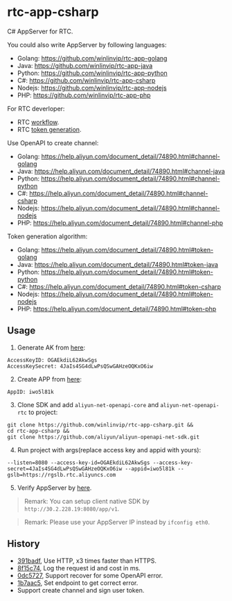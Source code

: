 # rtc-app-csharp

C# AppServer for RTC.

You could also write AppServer by following languages:

* Golang: https://github.com/winlinvip/rtc-app-golang
* Java: https://github.com/winlinvip/rtc-app-java
* Python: https://github.com/winlinvip/rtc-app-python
* C#: https://github.com/winlinvip/rtc-app-csharp
* Nodejs: https://github.com/winlinvip/rtc-app-nodejs
* PHP: https://github.com/winlinvip/rtc-app-php

For RTC deverloper:

* RTC [workflow](https://help.aliyun.com/document_detail/74889.html).
* RTC [token generation](https://help.aliyun.com/document_detail/74890.html).

Use OpenAPI to create channel:

* Golang: https://help.aliyun.com/document_detail/74890.html#channel-golang
* Java: https://help.aliyun.com/document_detail/74890.html#channel-java
* Python: https://help.aliyun.com/document_detail/74890.html#channel-python
* C#: https://help.aliyun.com/document_detail/74890.html#channel-csharp
* Nodejs: https://help.aliyun.com/document_detail/74890.html#channel-nodejs
* PHP: https://help.aliyun.com/document_detail/74890.html#channel-php

Token generation algorithm:

* Golang: https://help.aliyun.com/document_detail/74890.html#token-golang
* Java: https://help.aliyun.com/document_detail/74890.html#token-java
* Python: https://help.aliyun.com/document_detail/74890.html#token-python
* C#: https://help.aliyun.com/document_detail/74890.html#token-csharp
* Nodejs: https://help.aliyun.com/document_detail/74890.html#token-nodejs
* PHP: https://help.aliyun.com/document_detail/74890.html#token-php

## Usage

1. Generate AK from [here](https://usercenter.console.aliyun.com/#/manage/ak):

```
AccessKeyID: OGAEkdiL62AkwSgs
AccessKeySecret: 4JaIs4SG4dLwPsQSwGAHzeOQKxO6iw
```

2. Create APP from [here](https://rtc.console.aliyun.com/#/manage):

```
AppID: iwo5l81k
```

3. Clone SDK and add `aliyun-net-openapi-core` and `aliyun-net-openapi-rtc` to project:

```
git clone https://github.com/winlinvip/rtc-app-csharp.git &&
cd rtc-app-csharp &&
git clone https://github.com/aliyun/aliyun-openapi-net-sdk.git
```

4. Run project with args(replace access key and appid with yours):

```
--listen=8080 --access-key-id=OGAEkdiL62AkwSgs --access-key-secret=4JaIs4SG4dLwPsQSwGAHzeOQKxO6iw --appid=iwo5l81k --gslb=https://rgslb.rtc.aliyuncs.com
```

5. Verify AppServer by [here](http://localhost:8080/app/v1/login?room=5678&user=nvivy&passwd=12345678).

> Remark: You can setup client native SDK by `http://30.2.228.19:8080/app/v1`.

> Remark: Please use your AppServer IP instead by `ifconfig eth0`.

## History

* [391badf](https://github.com/winlinvip/rtc-app-csharp/commit/391badfba9e8059c90476c9fab20d8ab41b90e15), Use HTTP, x3 times faster than HTTPS.
* [8f15c74](https://github.com/winlinvip/rtc-app-csharp/commit/8f15c74804437f5e77f335bccdf62147b396ef2a), Log the request id and cost in ms.
* [0dc5727](https://github.com/winlinvip/rtc-app-csharp/commit/0dc572712c55fd0fcdfc9762d0cf752995488da2), Support recover for some OpenAPI error.
* [1b7aac5](https://github.com/winlinvip/rtc-app-csharp/commit/1b7aac5a065f52f663e1b4474eeee6b099124dc8), Set endpoint to get correct error.
* Support create channel and sign user token.
